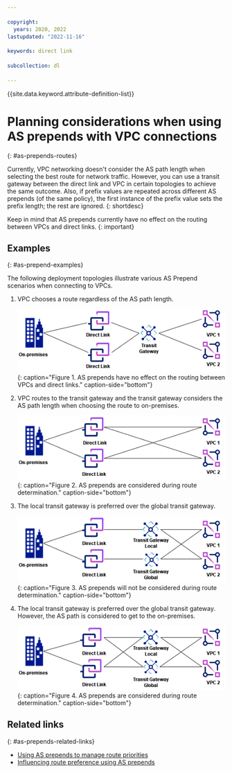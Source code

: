 ```yaml
---

copyright:
  years: 2020, 2022
lastupdated: "2022-11-16"

keywords: direct link

subcollection: dl

---
```


{{site.data.keyword.attribute-definition-list}}

# Planning considerations when using AS prepends with VPC connections
{: #as-prepends-routes}

Currently, VPC networking doesn't consider the AS path length when selecting the best route for network traffic. However, you can use a transit gateway between the direct link and VPC in certain topologies to achieve the same outcome. Also, if prefix values are repeated across different AS prepends (of the same policy), the first instance of the prefix value sets the prefix length; the rest are ignored.
{: shortdesc}

Keep in mind that AS prepends currently have no effect on the routing between VPCs and direct links.
{: important}
 
## Examples
{: #as-prepend-examples}

The following deployment topologies illustrate various AS Prepend scenarios when connecting to VPCs.  

1. VPC chooses a route regardless of the AS path length.

   ![AS prepends have no effect on the routing between VPCs and direct links](/images/asprepends_1.png){: caption="Figure 1. AS prepends have no effect on the routing between VPCs and direct links." caption-side="bottom"}
   
1. VPC routes to the transit gateway and the transit gateway considers the AS path length when choosing the route to on-premises.

   ![AS prepends are considered during route determination](/images/asprepends_2.png){: caption="Figure 2. AS prepends are considered during route determination." caption-side="bottom"}

1. The local transit gateway is preferred over the global transit gateway.

   ![AS prepends will not be considered during route determination](/images/asprepends_3.png){: caption="Figure 3. AS prepends will not be considered during route determination." caption-side="bottom"}
   
1. The local transit gateway is preferred over the global transit gateway. However, the AS path is considered to get to the on-premises.

   ![AS prepends are considered during route determination](/images/asprepends_4.png){: caption="Figure 4. AS prepends are considered during route determination." caption-side="bottom"}

## Related links
{: #as-prepends-related-links}

* [Using AS prepends to manage route priorities](/docs/dl?topic=dl-dl-about#use-case-1) 
* [Influencing route preference using AS prepends](/docs/dl?topic=dl-models-for-diversity-and-redundancy-in-direct-link#dl-bgp-path-selection) 
